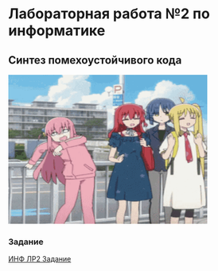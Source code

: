 # Лабораторная работа №2 по информатике<br>
## Синтез помехоустойчивого кода
<img alt="Booom" src="https://github.com/ldpst/itmo/blob/main/.data/bocchi-bocchi-the-rock.gif" height=300 width=400></img><br>
### Задание
[ИНФ ЛР2 Задание](https://github.com/ldpst/itmo/blob/main/sem-1_inf/labs/lab2/%D0%98%D0%9D%D0%A4%20%D0%9B%D0%A02%20%D0%97%D0%90%D0%94%D0%90%D0%9D%D0%98%D0%95.pdf)
